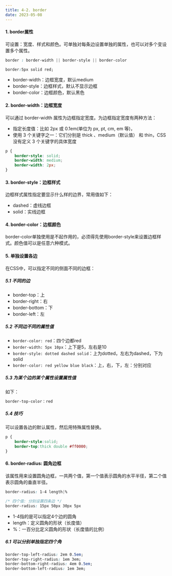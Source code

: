 ```yaml
---
title: 4-2. border
date: 2023-05-08
---
```

#### 1. border属性
可设置：宽度、样式和颜色。可单独对每条边设置单独的属性，也可以对多个变设置多个属性。
```css
border : border-width || border-style || border-color 

border:5px solid red;
```
- border-width：边框宽度，默认medium
- border-style：边框样式，默认不显示边框
- border-color：边框颜色，默认黑色

#### 2. border-width：边框宽度
可以通过 border-width 属性为边框指定宽度。为边框指定宽度有两种方法：    
- 指定长度值：比如 2px 或 0.1em(单位为 px, pt, cm, em 等)，
- 使用 3 个关键字之一：它们分别是 thick 、medium（默认值） 和 thin，CSS 没有定义 3 个关键字的具体宽度
```css
p {
    border-style: solid;
    border-width: medium;
    border-width: 2px;
}
```

#### 3. border-style：边框样式
边框样式属性指定要显示什么样的边界，常用值如下：
- dashed：虚线边框
- solid：实线边框

#### 4. border-color：边框颜色
border-color单独使用是不起作用的，必须得先使用border-style来设置边框样式。颜色值可以是任意六种模式。

#### 5. 单独设置各边
在CSS中，可以指定不同的侧面不同的边框：
##### 5.1 不同的边
- border-top：上
- border-right：右
- border-bottom：下
- border-left：左

##### 5.2 不同边不同的属性值
- `border-color: red`：四个边都red
- `border-width: 5px 10px`：上下是5，左右是10
- `border-style: dotted dashed solid`：上为dotted，左右为dashed，下为solid
- `border-color: red yellow blue black`：上，右，下，左：分别对应

##### 5.3 为某个边的某个属性设置属性值
如下：
```css
border-top-color：red        
```

##### 5.4 技巧
可以设置各边的默认属性，然后用特殊属性替换。
```css
p {
    border-style:solid;
    border-top:thick double #ff0000;
}
```

#### 6. border-radius: 圆角边框
该属性用来设置圆角边框，一共两个值，第一个值表示圆角的水平半径，第二个值表示圆角的垂直半径。 

```css
border-radius: 1-4 length|%

/* 四个值: 分别设置四条边 */
border-radius: 15px 50px 30px 5px
```
- 1-4指的是可以指定4个边的圆角
- length：定义圆角的形状（长度值）
- %：一百分比定义圆角的形状（长度值的比例）

##### 6.1 可以分别单独指定四个角
```css
border-top-left-radius: 2em 0.5em;
border-top-right-radius: 1em 3em;
border-bottom-right-radius: 4em 0.5em;
border-bottom-left-radius: 1em 3em;
```